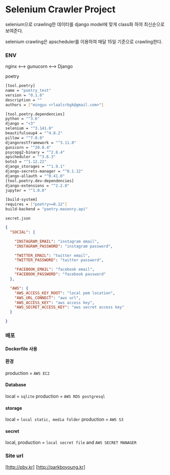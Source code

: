 # Selenium Crawler Project

selenium으로 crawling한 데이터를 django model에 맞게 class화 하여
최신순으로 보여준다.

selenium crawling은 apscheduler를 이용하여 매달 15일 기준으로 crawling한다.
### ENV

nginx <--> gunucorn <--> Django

poetry
```bash
[tool.poetry]
name = "poetry_test"
version = "0.1.0"
description = ""
authors = ["mingyu <rlaalsrbgk@gmail.com>"]

[tool.poetry.dependencies]
python = "^3.6"
django = "<3"
selenium = "^3.141.0"
beautifulsoup4 = "^4.8.2"
pillow = "^7.0.0"
djangorestframework = "^3.11.0"
gunicorn = "^20.0.4"
psycopg2-binary = "^2.8.4"
apscheduler = "^3.6.3"
boto3 = "^1.12.22"
django_storages = "^1.9.1"
django-secrets-manager = "^0.1.12"
django-allauth = "^0.41.0"
[tool.poetry.dev-dependencies]
django-extensions = "^2.2.8"
jupyter = "^1.0.0"

[build-system]
requires = ["poetry>=0.12"]
build-backend = "poetry.masonry.api"
```


`secret.json`

```json
{
  "SOCIAL": {

    "INSTAGRAM_EMAIL": "instagram email",
    "INSTAGRAM_PASSWORD": "instagram password",

    "TWITTER_EMAIL": "twitter email",
    "TWITTER_PASSWORD": "twitter password",

    "FACEBOOK_EMAIL": "facebook email",
    "FACEBOOK_PASSWORD": "facebook password"
  },

  "AWS": {
    "AWS_ACCESS_KEY_ROOT": "local pem location",
    "AWS_URL_CONNECT": "aws url",
    "AWS_ACCESS_KEY": "aws access key",
    "AWS_SECRET_ACCESS_KEY": "aws secret access key"
  }

}
```

### 배포
#### Dockerfile 사용

#### 환경
production = `AWS EC2`

#### Database
local = `sqlite`
production = `AWS RDS postgresql`

#### storage
local = `local static, media folder`
production = `AWS S3`

#### secret
local, production = `local secret file` and `AWS SECRET MANAGER`

### Site url
<!--### Site url-->
[http://pby.kr]
[http://parkboyoung.kr]
